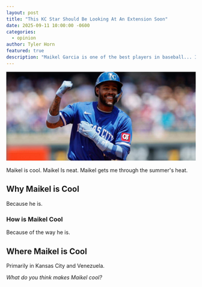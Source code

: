 ```yaml
---
layout: post
title: "This KC Star Should Be Looking At An Extension Soon"
date: 2025-09-11 10:00:00 -0600
categories:
  - opinion
author: Tyler Horn
featured: true
description: "Maikel Garcia is one of the best players in baseball... It would be unwise not to extend him soon."
---
```

 ![Image description](/assets/images/featured-default.jpg)
 
Maikel is cool. Maikel Is neat. Maikel gets me through the summer's heat.

## Why Maikel is Cool

Because he is.

### How is Maikel Cool

Because of the way he is.

## Where Maikel is Cool

Primarily in Kansas City and Venezuela.

*What do you think makes Maikel cool?*
